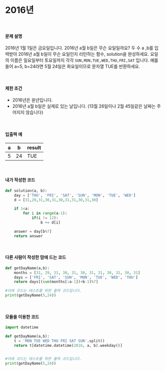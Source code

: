 # 2016년

<br/>

#### 문제 설명

2016년 1월 1일은 금요일입니다. 2016년 a월 b일은 무슨 요일일까요? 두 수 a ,b를 입력받아 2016년 a월 b일이 무슨 요일인지 리턴하는 함수, solution을 완성하세요. 요일의 이름은 일요일부터 토요일까지 각각 `SUN,MON,TUE,WED,THU,FRI,SAT` 입니다. 예를 들어 a=5, b=24라면 5월 24일은 화요일이므로 문자열 TUE를 반환하세요.

<br/>

#### 제한 조건

- 2016년은 윤년입니다.
- 2016년 a월 b일은 실제로 있는 날입니다. (13월 26일이나 2월 45일같은 날짜는 주어지지 않습니다)

<br/>

#### 입출력 예

| a    | b    | result |
| ---- | ---- | ------ |
| 5    | 24   | TUE    |

<br/>

#### 내가 작성한 코드

```python
def solution(a, b):
    day = ['THU', 'FRI', 'SAT', 'SUN', 'MON', 'TUE', 'WED']
    d = [31,29,31,30,31,30,31,31,30,31,30]

    if 1<a:
        for i in range(a-1):
            if(i != 12):
                b += d[i]

    answer = day[b%7]
    return answer
```

<br/>

#### 다른 사람이 작성한 맘에 드는 코드

```python
def getDayName(a,b):
    months = [31, 29, 31, 30, 31, 30, 31, 31, 30, 31, 30, 31]
    days = ['FRI', 'SAT', 'SUN', 'MON', 'TUE', 'WED', 'THU']
    return days[(sum(months[:a-1])+b-1)%7]

#아래 코드는 테스트를 위한 출력 코드입니다.
print(getDayName(5,24))
```

<br/>

#### 모듈을 이용한 코드

```python
import datetime

def getDayName(a,b):
    t = 'MON TUE WED THU FRI SAT SUN'.split()
    return t[datetime.datetime(2016, a, b).weekday()]


#아래 코드는 테스트를 위한 출력 코드입니다.
print(getDayName(5,24))
```

